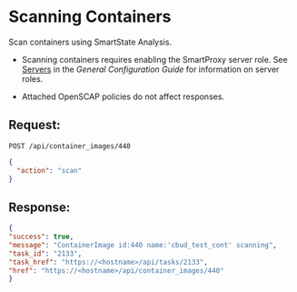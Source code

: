# Scanning Containers

Scan containers using SmartState Analysis.

<div class="note">

  - Scanning containers requires enabling the SmartProxy server role.
    See
    [Servers](https://access.redhat.com/documentation/en-us/red_hat_cloudforms/4.6/html-single/general_configuration/#servers)
    in the *General Configuration Guide* for information on server
    roles.

  - Attached OpenSCAP policies do not affect responses.

</div>

## Request:

    POST /api/container_images/440

``` json
{
  "action": "scan"
}
```

## Response:

``` json
{
"success": true,
"message": "ContainerImage id:440 name:'cbud_test_cont' scanning",
"task_id": "2133",
"task_href": "https://<hostname>/api/tasks/2133",
"href": "https://<hostname>/api/container_images/440"
}
```
